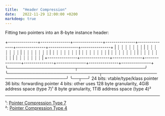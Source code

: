 ```yaml
---
title:  "Header Compression"
date:   2022-11-29 12:00:00 +0200
markdeep: true
---
```


Fitting two pointers into an 8-byte instance header:

<div class="diagram">
 +---------------+---------------+---------------+---------------+---------------+---------------+---------------+---------------+
 | ┊ ┊ ┊ ┊ ┊ ┊ ┊ | ┊ ┊ ┊ ┊ ┊ ┊ ┊ | ┊ ┊ ┊ ┊ ┊ ┊ ┊ | ┊ ┊ ┊ ┊ ┊ ┊ ┊ | ┊ ┊ ┊ ┊ ┊ ┊ ┊ | ┊ ┊ ┊ ┊ ┊ ┊ ┊ | ┊ ┊ ┊ ┊ ┊ ┊ ┊ | ┊ ┊ ┊ ┊ ┊ ┊ ┊ |
 +---------------+---------------+---------------+---------------+---------------+---------------+---------------+---------------+
  ╰──────────────────────┬──────────────────────╯ ╰──────────────────────────────┬──────────────────────────────────────╯ ╰──┬──╯
     24 bits: vtable/type/klass pointer                    36 bits: forwarding pointer                          4 bits: other uses                  
     128 byte granularity, 4GiB address space (type 7)¹    8 byte granularity, 1TiB address space (type 4)²
</div>

---
¹: [Pointer Compression Type 7](pointer-compression#type-7-vtabletypeklass-reference-128-byte-granularity-4gib-address-space)<br/>
²: [Pointer Compression Type 4](pointer-compression#type-4-normal-reference-8-byte-granularity-1tib-address-space)
